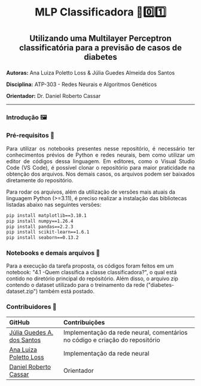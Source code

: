 # <p align="center"> **MLP Classificadora** 🧪0️⃣1️⃣ </p>
## <p align="center"> Utilizando uma Multilayer Perceptron classificatória para a previsão de casos de diabetes </p>


**Autoras:** Ana Luiza Poletto Loss & Júlia Guedes Almeida dos Santos

**Disciplina:**  ATP-303 - Redes Neurais e Algoritmos Genéticos 

**Orientador:** Dr. Daniel Roberto Cassar

*** 
### Introdução 🖼️
<p align= "justify">

</p>

### Pré-requisitos 📄
<p align= "justify">
Para utilizar os notebooks presentes nesse repositório, é necessário ter conhecimentos prévios de Python e redes neurais, bem como utilizar um editor de códigos dessa linguagem. Em editores, como o Visual Studio Code (VS Code), é possível clonar o repositório para maior praticidade na obtenção dos arquivos. Nos demais casos, os arquivos podem ser baixados diretamente do repositório.
</p>

Para rodar os arquivos, além da utilização de versões mais atuais da linguagem Python (>=3.11), é preciso realizar a instalação das bibliotecas listadas abaixo nas seguintes versões:
```bash
pip install matplotlib==3.10.1
pip install numpy==1.26.4
pip install pandas==2.2.3
pip install scikit-learn==1.6.1
pip install seaborn==0.13.2
```

### Notebooks e demais arquivos 📓
Para a execução da tarefa proposta, os códigos foram feitos em um notebook: "4.1 -Quem classifica a classe classificadora?", o qual está contido no diretório principal do repósitório. Além disso, o arquivo zip contendo o dataset utilizado para o treinamento da rede ("diabetes-dataset.zip") também está postado.

### Contribuidores 👥

| GitHub | Contribuições |
|:-----|:--------------|
| [Júlia Guedes A. dos Santos](https://github.com/JuliaGuedesASantos) | Implementação da rede neural, comentários no código e criação do repositório |
| [Ana Luiza Poletto Loss]() | Implementação da rede neural|
| [Daniel Roberto Cassar](https://github.com/drcassar) | Orientador |

